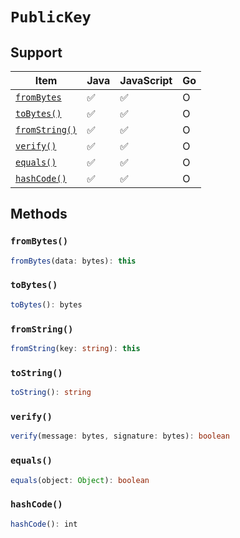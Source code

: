 # `PublicKey`

## Support

| Item | Java | JavaScript | Go
| - | - | - | - |
| [`fromBytes`](#frombytes) | ✅ | ✅ | O
| [`toBytes()`](#tobytes) | ✅ | ✅ | O
| [`fromString()`](#fromstring) | ✅ | ✅ | O
| [`verify()`](#verify) | ✅ | ✅ | O
| [`equals()`](#equals) | ✅ | ✅ | O
| [`hashCode()`](#hashcode) | ✅ | ✅ | O

## Methods

### `fromBytes()`

```typescript
fromBytes(data: bytes): this
```

### `toBytes()`

```typescript
toBytes(): bytes
```

### `fromString()`

```typescript
fromString(key: string): this
```

### `toString()`

```typescript
toString(): string
```

### `verify()`

```typescript
verify(message: bytes, signature: bytes): boolean
```

### `equals()`

```typescript
equals(object: Object): boolean
```

### `hashCode()`

```typescript
hashCode(): int
```